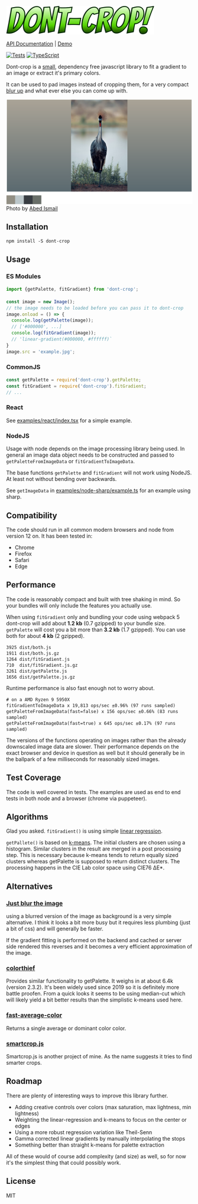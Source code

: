 <img src="docs/logo.png" width="400" />

[API Documentation](https://29a.ch/sandbox/2021/dont-crop/docs/modules.html) | [Demo](https://29a.ch/sandbox/2021/dont-crop/) 

[![Tests](https://github.com/jwagner/dont-crop/actions/workflows/tests.yml/badge.svg)](https://github.com/jwagner/dont-crop/actions/workflows/tests.yml) [![TypeScript](https://img.shields.io/badge/%3C%2F%3E-TypeScript-%230074c1.svg)](http://www.typescriptlang.org/)

Dont-crop is a [small](#performance), dependency free javascript library to fit a gradient to an image or extract it's primary colors.

It can be used to pad images instead of cropping them, for a very compact [blur up](https://engineering.fb.com/2015/08/06/android/the-technology-behind-preview-photos/) and what ever else you can come up with.

![lead image](docs/lead-lossless.webp)
Photo by [Abed Ismail](https://unsplash.com/photos/fZXZ1-hbFrY)

## Installation
```
npm install -S dont-crop
```

## Usage

### ES Modules
```javascript
import {getPalette, fitGradient} from 'dont-crop';

const image = new Image();
// the image needs to be loaded before you can pass it to dont-crop
image.onload = () => {
  console.log(getPalette(image));
  // ['#000000', ...]
  console.log(fitGradient(image));
  // 'linear-gradient(#000000, #ffffff)`
}
image.src = 'example.jpg';
```

### CommonJS

```javascript
const getPalette = require('dont-crop').getPalette;
const fitGradient = require('dont-crop').fitGradient;
// ...
```

### React
See [examples/react/index.tsx](examples/react/index.tsx) for a simple example.

### NodeJS
Usage with node depends on the image processing library being used.
In general an image data object needs to be constructed and passed to
`getPaletteFromImageData` or `fitGradientToImageData`.

The base functions `getPalette` and `fitGradient` will not work using NodeJS.
At least not without bending over backwards.

See `getImageData` in [examples/node-sharp/example.ts](examples/node-sharp/example.ts) for an example using sharp.

## Compatibility

The code should run in all common modern browsers and node from version 12 on.
It has been tested in:
* Chrome
* Firefox
* Safari
* Edge

## Performance

The code is reasonably compact and built with tree shaking in mind.
So your bundles will only include the features you actually use.

When using `fitGradient` only and bundling your code using webpack 5 dont-crop will add about **1.2 kb** (0.7 gzipped) to your bundle size.
`getPalette` will cost you a bit more than **3.2 kb** (1.7 gzipped).
You can use both for about **4 kb** (2 gzipped).

```
3925 dist/both.js
1911 dist/both.js.gz
1264 dist/fitGradient.js
710  dist/fitGradient.js.gz
3261 dist/getPalette.js
1656 dist/getPalette.js.gz
```

Runtime performance is also fast enough not to worry about.

```
# on a AMD Ryzen 9 5950X
fitGradientToImageData x 19,813 ops/sec ±0.96% (97 runs sampled)
getPaletteFromImageData(fast=false) x 156 ops/sec ±0.66% (83 runs sampled)
getPaletteFromImageData(fast=true) x 645 ops/sec ±0.17% (97 runs sampled)
```

The versions of the functions operating on images rather than the already downscaled image data are slower.
Their performance depends on the exact browser and device in question as well but it should generally be in the ballpark of a few milliseconds for reasonably sized images.

## Test Coverage

The code is well covered in tests. The examples are used as end to end tests in both node and a browser (chrome via puppeteer).

## Algorithms

Glad you asked. `fitGradient()` is using simple [linear regression](https://en.wikipedia.org/wiki/Linear_regression).

`getPallete()` is based on [k-means](https://en.wikipedia.org/wiki/K-means_clustering).
The initial clusters are chosen using a histogram.
Similar clusters in the result are merged in a post processing step.
This is necessary because k-means tends to return equally sized clusters
whereas getPalette is supposed to return distinct clusters.
The processing happens in the CIE Lab color space using CIE76 ΔE*.


## Alternatives

### [Just blur the image](https://developer.mozilla.org/en-US/docs/Web/CSS/filter-function/blur())

using a blurred version of the image as background is a very simple alternative.
I think it looks a bit more busy but it requires less plumbing (just a bit of css) and will generally be faster.

If the gradient fitting is performed on the backend and cached or server side rendered this reverses and it becomes a very efficient approximation of the image.

### [colorthief](https://github.com/lokesh/color-thief)

Provides similar functionality to getPalette.
It weighs in at about 6.4k (version 2.3.2).
It's been widely used since 2019 so it is definitely more battle proofen.
From a quick looks it seems to be using median-cut which will likely yield a bit better results than the simplistic k-means used here.

### [fast-average-color](https://github.com/fast-average-color/fast-average-color)

Returns a single average or dominant color color.

  
### [smartcrop.js](https://github.com/jwagner/smartcrop.js)

Smartcrop.js is another project of mine. As the name suggests it tries
to find smarter crops.

## Roadmap

There are plenty of interesting ways to improve this library further.

* Adding creative controls over colors (max saturation, max lightness, min lightness)
* Weighting the linear-regression and k-means to focus on the center or edges
* Using a more robust regression variation like Theil-Senn
* Gamma corrected linear gradients by manually interpolating the stops
* Something better than straight k-means for palette extraction

All of these would of course add complexity (and size) as well, so for now it's the simplest thing that could possibly work. 

## License

MIT